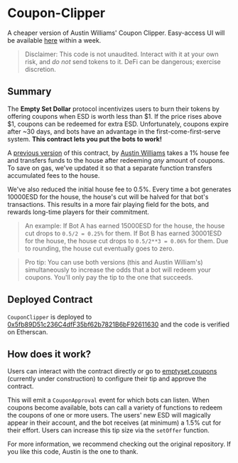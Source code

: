 # Coupon-Clipper
A cheaper version of Austin Williams' Coupon Clipper. Easy-access UI will be
available [here](https://emptyset.coupons/) within a week.

> Disclaimer: This code is not unaudited. Interact with it at your own risk,
and *do not* send tokens to it. DeFi can be dangerous; exercise discretion.

## Summary

The **Empty Set Dollar** protocol incentivizes users to burn their tokens
by offering coupons when ESD is worth less than $1. If the price rises
above $1, coupons can be redeemed for extra ESD. Unfortunately, coupons
expire after ~30 days, and bots have an advantage in the
first-come-first-serve system. **This contract lets you put the bots to
work!**

A [previous version](https://github.com/Austin-Williams/coupon-clipper)
of this contract, by [Austin Williams](https://github.com/Austin-Williams/)
takes a 1% house fee and transfers funds to the house after redeeming *any*
amount of coupons. To save on gas, we've updated it so that a separate
function transfers accumulated fees to the house.

We've also reduced the initial house fee to 0.5%. Every time a bot generates
10000ESD for the house, the house's cut will be halved for that bot's
transactions. This results in a more fair playing field for the bots, and
rewards long-time players for their commitment.

> An example: If Bot A has earned 15000ESD for the house, the house cut drops
to `0.5/2 = 0.25%` for them. If Bot B has earned 30001ESD for the house, the
house cut drops to `0.5/2**3 = 0.06%` for them. Due to rounding, the house
cut eventually goes to zero.

> Pro tip: You can use both versions (this and Austin William's)
simultaneously to increase the odds that a bot will redeem your coupons.
You'll only pay the tip to the one that succeeds.

## Deployed Contract

`CouponClipper` is deployed to [0x5fb89D51c236C4dfF35bf62b7821B6bF92611630](https://etherscan.io/address/0x5fb89D51c236C4dfF35bf62b7821B6bF92611630)
and the code is verified on Etherscan.

## How does it work?

Users can interact with the contract directly or go to [emptyset.coupons](https://emptyset.coupons/) (currently under construction) to configure
their tip and approve the contract.

This will emit a `CouponApproval` event for which bots can listen. When
coupons become available, bots can call a variety of functions to redeem
the coupons of one or more users. The users' new ESD will magically appear
in their account, and the bot receives (at minimum) a 1.5% cut for their
effort. Users can increase this tip size via the `setOffer` function.

For more information, we recommend checking out the original repository. If
you like this code, Austin is the one to thank.
